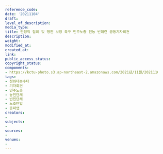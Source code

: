```yaml
---
reference_code: 
date: '20211104'
draft: 
level_of_description: 
media_type: 
title: 안정적 집회 및 행진 보장 촉구 민주노총 전농 빈해련 공동기자회견
description: 
weight: 
modified_at: 
created_at: 
link: 
public_access_status: 
copyright_status: 
components:
- https://kctu-photo.s3.ap-northeast-2.amazonaws.com/2021년/11월/20211104-안정적+집회+및+행진+보장+촉구+민주노총+전농+빈해련+공동기자회견_청와대분수대_기자회견_민주노총_농민단체_빈민단체_노조탄압_총파업/404434_63724_5052.jpg
tags:
- 청와대분수대
- 기자회견
- 민주노총
- 농민단체
- 빈민단체
- 노조탄압
- 총파업
creators:
- 
subjects:
- 
sources:
- 
venues:
- 
---
```

